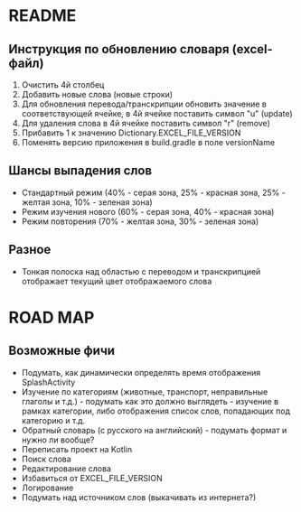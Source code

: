 # README

## Инструкция по обновлению словаря (excel-файл)
1) Очистить 4й столбец
2) Добавить новые слова (новые строки)
3) Для обновления перевода/транскрипции обновить значение в соответствующей ячейке, в 4й ячейке поставить символ "u" (update)
4) Для удаления слова в 4й ячейке поставить символ "r" (remove)
5) Прибавить 1 к значению Dictionary.EXCEL_FILE_VERSION
6) Поменять версию приложения в build.gradle в поле versionName

## Шансы выпадения слов
- Стандартный режим (40% - серая зона, 25% - красная зона, 25% - желтая зона, 10% - зеленая зона)
- Режим изучения нового (60% - серая зона, 40% - красная зона)
- Режим повторения (70% - желтая зона, 30% - зеленая зона)

## Разное
- Тонкая полоска над областью с переводом и транскрипцией отображает текущий цвет отображаемого слова

# ROAD MAP  

## Возможные фичи
- Подумать, как динамически определять время отображения SplashActivity
- Изучение по категориям (животные, транспорт, неправильные глаголы и т.д.) - подумать как это должно выглядеть -
        изучение в рамках категории, либо отображения список слов, попадающих под категорию и т.д.
- Обратный словарь (с русского на английский) - подумать формат и нужно ли вообще?
- Переписать проект на Kotlin
- Поиск слова
- Редактирование слова
- Избавиться от EXCEL_FILE_VERSION
- Логирование
- Подумать над источником слов (выкачивать из интернета?)